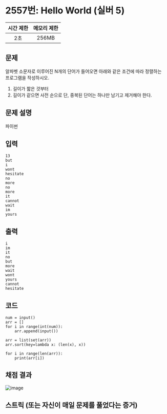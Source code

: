 # 2557번: Hello World (실버 5)
|시간 제한|메모리 제한|
|:--:|:--:|
|2초|256MB|

## 문제
알파벳 소문자로 이루어진 N개의 단어가 들어오면 아래와 같은 조건에 따라 정렬하는 프로그램을 작성하시오.

 1. 길이가 짧은 것부터
 2. 길이가 같으면 사전 순으로
단, 중복된 단어는 하나만 남기고 제거해야 한다.

## 문제 설명
파이썬 



## 입력
```
13
but
i
wont
hesitate
no
more
no
more
it
cannot
wait
im
yours
```

## 출력
```
i
im
it
no
but
more
wait
wont
yours
cannot
hesitate
```
## 코드
```
num = input()
arr = []
for i in range(int(num)):
    arr.append(input())

arr = list(set(arr))
arr.sort(key=lambda x: (len(x), x))

for i in range(len(arr)):
    print(arr[i])
```

## 채점 결과
![image](https://github.com/algo-idle/algo-study/assets/112807899/e0fc84c3-3450-4a11-98d9-89bf342f63b5)

## 스트릭 (또는 자신이 매일 문제를 풀었다는 증거)
